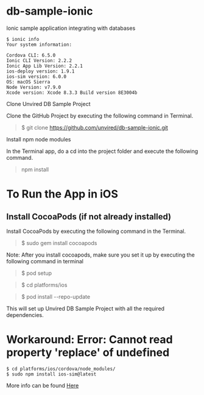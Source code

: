 # db-sample-ionic
Ionic sample application integrating with databases

```
$ ionic info
Your system information:

Cordova CLI: 6.5.0 
Ionic CLI Version: 2.2.2
Ionic App Lib Version: 2.2.1
ios-deploy version: 1.9.1 
ios-sim version: 6.0.0 
OS: macOS Sierra
Node Version: v7.9.0
Xcode version: Xcode 8.3.3 Build version 8E3004b
```

Clone Unvired DB Sample Project

Clone the GitHub Project by executing the following command in Terminal.

> $ git clone https://github.com/unvired/db-sample-ionic.git

Install npm node modules 

In the Terminal app, do a cd into the project folder and execute the following command.

> npm install 

# To Run the App in iOS

**Install CocoaPods (if not already installed)**
------------------------------------------------

Install CocoaPods by executing the following command in the Terminal.

> $ sudo gem install cocoapods

Note: After you install cocoapods, make sure you set it up by executing the following command in terminal

> $ pod setup

> $ cd platforms/ios

> $ pod install --repo-update

This will set up Unvired DB Sample Project with all the required dependencies.

# Workaround: Error: Cannot read property 'replace' of undefined

```
$ cd platforms/ios/cordova/node_modules/
$ sudo npm install ios-sim@latest
```
More info can be found [Here](https://forum.ionicframework.com/t/error-cannot-read-property-replace-of-undefined/94532/12)

